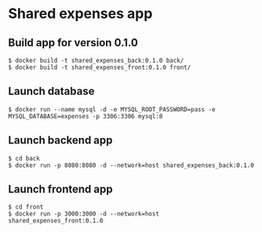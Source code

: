 # Shared expenses app

## Build app for version 0.1.0
```
$ docker build -t shared_expenses_back:0.1.0 back/
$ docker build -t shared_expenses_front:0.1.0 front/
```

## Launch database
```
$ docker run --name mysql -d -e MYSQL_ROOT_PASSWORD=pass -e MYSQL_DATABASE=expenses -p 3306:3306 mysql:8
```

## Launch backend app
```
$ cd back
$ docker run -p 8080:8080 -d --network=host shared_expenses_back:0.1.0
```
## Launch frontend app
```
$ cd front
$ docker run -p 3000:3000 -d --network=host shared_expenses_front:0.1.0
```

